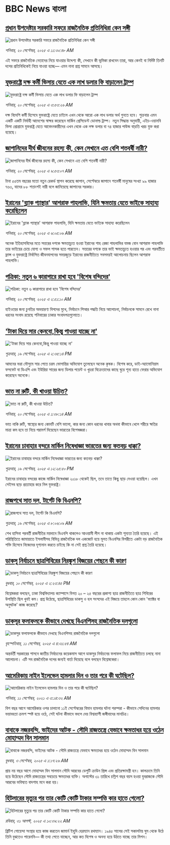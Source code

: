 # BBC News বাংলা## [প্রধান উপদেষ্টার সরকারি সফরে রাজনৈতিক প্রতিনিধিরা কেন সঙ্গী](https://www.bbc.com/bengali/articles/cx2pxeml46ko?at_medium=RSS&at_campaign=rss?at_campaign=githubrss)![প্রধান উপদেষ্টার সরকারি সফরে রাজনৈতিক প্রতিনিধিরা কেন সঙ্গী](https://ichef.bbci.co.uk/ace/ws/240/cpsprodpb/15a5/live/01807300-960a-11f0-afe7-9301345a5d7c.jpg)_শনিবার, ২০ সেপ্টেম্বর, ২০২৫ এ ১১:৩০:৪৮ AM_এই সফরে রাজনৈতিক নেতাদের নিয়ে যাওয়ার উদ্দেশ্য কী, সেখানে কী ভূমিকা রাখবেন তারা, আর কেনই বা নির্দিষ্ট তিনটি দলের প্রতিনিধিকেই নিয়ে যাওয়া হচ্ছে–– এমন নানা প্রশ্ন সামনে আসছে।## [যুক্তরাষ্ট্রে দক্ষ কর্মী ভিসায় যেতে এক লাখ ডলার ফি বাড়ালেন ট্রাম্প](https://www.bbc.com/bengali/articles/cj3ylg6m2peo?at_medium=RSS&at_campaign=rss?at_campaign=githubrss)![যুক্তরাষ্ট্রে দক্ষ কর্মী ভিসায় যেতে এক লাখ ডলার ফি বাড়ালেন ট্রাম্প](https://ichef.bbci.co.uk/ace/ws/240/cpsprodpb/b17d/live/9cf3cb70-95ce-11f0-b13c-33b08d088e9d.jpg)_শনিবার, ২০ সেপ্টেম্বর, ২০২৫ এ ৩:৫৩:২৬ AM_দক্ষ বিদেশি কর্মী হিসেবে যুক্তরাষ্ট্রে যেতে  চাইলে এখন থেকে আরো এক লাখ ডলার অর্থ গুনতে হবে।  শুক্রবার এমন একটি একটি নির্বাহী আদেশের স্বাক্ষর করেছেন মার্কিন প্রেসিডেন্ট ডোনাল্ড ট্রাম্প। নতুন সিদ্ধান্ত অনুযায়ী, এইচ-ওয়ানবি ভিসা প্রোগ্রামে যুক্তরাষ্ট্র যেতে আবেদনকারীদের এখন থেকে এক লক্ষ ডলার বা ৭৪ হাজার পাউন্ড বাড়তি খরচ যুক্ত করা হয়েছে।## [জাপানিদের দীর্ঘ জীবনের রহস্য কী, কেন সেখানে এত বেশি শতবর্ষী নারী?](https://www.bbc.com/bengali/articles/c3dr1ezjpzno?at_medium=RSS&at_campaign=rss?at_campaign=githubrss)![জাপানিদের দীর্ঘ জীবনের রহস্য কী, কেন সেখানে এত বেশি শতবর্ষী নারী?](https://ichef.bbci.co.uk/ace/ws/240/cpsprodpb/87d4/live/9e149c90-9390-11f0-9cf6-cbf3e73ce2b9.jpg)_শনিবার, ২০ সেপ্টেম্বর, ২০২৫ এ ৯:৫৩:০৭ AM_টানা ৫৫তম বছরের মতো নতুন রেকর্ড স্থাপন করেছে জাপান, সেপ্টেম্বরে জাপানে শতবর্ষী মানুষের সংখ্যা ৯৯ হাজার ৭৬৩, যাদের ৮৮ শতাংশই নারী বলে জানিয়েছে জাপানের সরকার।## [ইরানের 'ব্ল্যাক প্যান্থার' আশরাফ পাহলাভি, যিনি ক্ষমতায় যেতে ভাইকে সাহায্য করেছিলেন](https://www.bbc.com/bengali/articles/cpvljmgw9v1o?at_medium=RSS&at_campaign=rss?at_campaign=githubrss)![ইরানের 'ব্ল্যাক প্যান্থার' আশরাফ পাহলাভি, যিনি ক্ষমতায় যেতে ভাইকে সাহায্য করেছিলেন](https://ichef.bbci.co.uk/ace/ws/240/cpsprodpb/2f22/live/2b55f410-95e8-11f0-9cf6-cbf3e73ce2b9.jpg)_শনিবার, ২০ সেপ্টেম্বর, ২০২৫ এ ৬:০৫:০৬ AM_অনেক ইতিহাসবিদের মতে সত্তরের দশকে ক্ষমতাচ্যুত হওয়া ইরানের শাহ রেজা পাহলাভির যমজ বোন আশরাফ পাহলাভি তার ভাইয়ের চেয়ে যোগ্য ও সফল শাসক হতে পারতেন। সত্তরের দশকে তার ভাই ক্ষমতাচ্যুত হওয়ার পর এবং পরবর্তীতে ফ্রান্স ও যুক্তরাষ্ট্রে নির্বাসিত জীবনযাপনের সময়জুড়ে ইরানের রাজনীতিতে সবসময়ই আলোচনায় ছিলেন আশরাফ পাহলাভি।## [পত্রিকা: নতুন ৬ কারাগারে রাখা হবে 'বিশেষ বন্দিদের'](https://www.bbc.com/bengali/articles/c89d02gdpe1o?at_medium=RSS&at_campaign=rss?at_campaign=githubrss)![পত্রিকা: নতুন ৬ কারাগারে রাখা হবে 'বিশেষ বন্দিদের'](https://ichef.bbci.co.uk/ace/ws/240/cpsprodpb/d548/live/e2529670-95c3-11f0-90f2-5f87cb020b24.jpg)_শনিবার, ২০ সেপ্টেম্বর, ২০২৫ এ ২:৫১:১০ AM_হাইওয়ের জন্য চুনতির অভয়ারণ্য বিপদের মুখে, নির্বাচনে পিআর পদ্ধতি নিয়ে আলোচনা, নির্বাচনকে সামনে রেখে নানা ধরনের সংবাদ রয়েছে শনিবারের ঢাকার সংবাদপত্রগুলোতে।## ['টাকা দিয়ে সার কেনবো,কিন্তু পাওয়া যাচ্ছে না'](https://www.bbc.com/bengali/articles/c5y8285pe4ro?at_medium=RSS&at_campaign=rss?at_campaign=githubrss)!['টাকা দিয়ে সার কেনবো,কিন্তু পাওয়া যাচ্ছে না'](https://ichef.bbci.co.uk/ace/ws/240/cpsprodpb/d0e3/live/9b8749f0-955c-11f0-a098-0b07dba81a20.jpg)_শুক্রবার, ১৯ সেপ্টেম্বর, ২০২৫ এ ২:৩৫:১৪ PM_আমনের ভরা মৌসুমে সার পেতে চরম ভোগান্তির অভিযোগ তুলেছেন অনেক কৃষক। বিশেষ করে, ডাই-অ্যামোনিয়াম ফসফেট বা ডিএপি এবং ইউরিয়া সারের জন্য ডিলার পয়েন্ট ও খুচরা বিক্রেতাদের কাছে ঘুরে শূন্য হাতে ফেরার অভিযোগ করেছেন অনেকে।## [ভাত না রুটি, কী খাওয়া উচিত?](https://www.bbc.com/bengali/articles/c3rv44354xqo?at_medium=RSS&at_campaign=rss?at_campaign=githubrss)![ভাত না রুটি, কী খাওয়া উচিত?](https://ichef.bbci.co.uk/ace/ws/240/cpsprodpb/fc87/live/756cc3f0-9550-11f0-b391-6936825093bd.jpg)_শনিবার, ২০ সেপ্টেম্বর, ২০২৫ এ ১:৩৮:১৪ AM_ভাত নাকি রুটি, স্বাস্থ্যের জন্য কোনটি বেশি ভালো, কার জন্য কোন ধরনের খাবার অথবা কীভাবে খেলে শরীরে ক্ষতির মাত্রা কম হবে তা নিয়ে পরামর্শ দিয়েছেন ভারতের বিশেষজ্ঞরা।## [ইরানের চাবাহার বন্দরে মার্কিন নিষেধাজ্ঞা ভারতের জন্য কতবড় ধাক্কা?](https://www.bbc.com/bengali/articles/crme44j3p7wo?at_medium=RSS&at_campaign=rss?at_campaign=githubrss)![ইরানের চাবাহার বন্দরে মার্কিন নিষেধাজ্ঞা ভারতের জন্য কতবড় ধাক্কা?](https://ichef.bbci.co.uk/ace/ws/240/cpsprodpb/28e4/live/7c8e2210-954f-11f0-b391-6936825093bd.jpg)_শুক্রবার, ১৯ সেপ্টেম্বর, ২০২৫ এ ১২:২৫:৫০ PM_ইরানের চাবাহার বন্দরের কাজে মার্কিন নিষেধাজ্ঞা ২০১৮ থেকেই ছিল, তবে তাতে কিছু ছাড় দেওয়া হয়েছিল। এখন সেইসব ছাড় প্রত্যাহার করে নিল যুক্তরাষ্ট্র।## [রাজপথে সাত দল, টার্গেট কি বিএনপি?](https://www.bbc.com/bengali/articles/cn0rzd9zg69o?at_medium=RSS&at_campaign=rss?at_campaign=githubrss)![রাজপথে সাত দল, টার্গেট কি বিএনপি?](https://ichef.bbci.co.uk/ace/ws/240/cpsprodpb/1598/live/45cbb830-94ac-11f0-a170-65cdc956211e.jpg)_শুক্রবার, ১৯ সেপ্টেম্বর, ২০২৫ এ ৮:০৬:০৯ AM_শেখ হাসিনা পরবর্তী রাজনীতির ময়দানে বিএনপি থাকলেও আওয়ামী লীগ না থাকায় একটা শূন্যতা তৈরি হয়েছে। এই পরিস্থিতিতে জামায়াতে ইসলামীসহ বিভিন্ন রাজনৈতিক দল একজোট হয়ে মূলত বিএনপির বিপরীতে একটা বড় রাজনৈতিক শক্তি হিসেবে নিজেদের দৃশ্যমান করতে চাইছে কি না সেই প্রশ্ন তৈরি হয়েছে।## [ডাকসু নির্বাচনে ছাত্রশিবিরের নিরঙ্কুশ বিজয়ের পেছনে কী কারণ](https://www.bbc.com/bengali/articles/cvgvemy3dk2o?at_medium=RSS&at_campaign=rss?at_campaign=githubrss)![ডাকসু নির্বাচনে ছাত্রশিবিরের নিরঙ্কুশ বিজয়ের পেছনে কী কারণ](https://ichef.bbci.co.uk/ace/ws/240/cpsprodpb/33bf/live/0c9c2420-8e51-11f0-b199-41ee52afc86b.jpg)_বুধবার, ১০ সেপ্টেম্বর, ২০২৫ এ ২:২৩:৪৫ PM_বিশ্লেষকরা বলছেন, ঢাকা বিশ্ববিদ্যালয় ক্যাম্পাসে বিগত ২০ – ২৫ বছরের প্রকাশ্য ছাত্র রাজনীতিতে ছাত্র শিবিরের উপস্থিতি ছিল খুবই কম। প্রশ্ন উঠেছে, ছাত্রশিবিরের ডাকসু ও হল সংসদের এই বিজয়ে তাহলে কোন কোন 'ফ্যাক্টর বা অনুঘটক' কাজ করেছে?## [ডাকসুর ফলাফলকে কীভাবে দেখছে বিএনপিসহ রাজনৈতিক দলগুলো](https://www.bbc.com/bengali/articles/c3rvw8rq0dzo?at_medium=RSS&at_campaign=rss?at_campaign=githubrss)![ডাকসুর ফলাফলকে কীভাবে দেখছে বিএনপিসহ রাজনৈতিক দলগুলো](https://ichef.bbci.co.uk/ace/ws/240/cpsprodpb/a5ef/live/3e1521d0-8ec1-11f0-8f12-7303442ee564.jpg)_বৃহস্পতিবার, ১১ সেপ্টেম্বর, ২০২৫ এ ৪:৩১:৫৪ AM_অন্তর্বর্তী সরকারের শাসনে জাতীয় নির্বাচনের কয়েকমাস আগে ডাকসুর নির্বাচনের ফলাফল নিয়ে রাজনীতিতে চলছে নানা আলোচনা। এটি সব রাজনৈতিক দলের জন্যই বার্তা দিয়েছে বলে বলছেন বিশ্লেষকেরা।## [আমেরিকায় নাইন ইলেভেন হামলার দিন ও তার পরে কী ঘটেছিল?](https://www.bbc.com/bengali/news-58102468?at_medium=RSS&at_campaign=rss?at_campaign=githubrss)![আমেরিকায় নাইন ইলেভেন হামলার দিন ও তার পরে কী ঘটেছিল?](https://ichef.bbci.co.uk/ace/standard/240/cpsprodpb/2FDA/production/_119705221_twintowers.jpg)_শনিবার, ১১ সেপ্টেম্বর, ২০২১ এ ৩:১৪:৩২ AM_বিশ বছর আগে আমেরিকার ওপর চালানো ১১ই সেপ্টেম্বরের বিমান হামলার ঘটনা পরম্পরা - কীভাবে সেদিনের হামলার ভয়াবহতা ক্রমশ স্পষ্ট হয়ে ওঠে, সেই ঘটনা কীভাবে বদলে দেয় বিশ্বব্যাপী জঙ্গীবাদের মানচিত্র।## [বাবাকে নজরবন্দি, ভাইদের আটক - সৌদি রাজতন্ত্রে যেভাবে ক্ষমতাধর হয়ে ওঠেন মোহাম্মদ বিন সালমান](https://www.bbc.com/bengali/articles/c1mpmx9dvrgo?at_medium=RSS&at_campaign=rss?at_campaign=githubrss)![বাবাকে নজরবন্দি, ভাইদের আটক - সৌদি রাজতন্ত্রে যেভাবে ক্ষমতাধর হয়ে ওঠেন মোহাম্মদ বিন সালমান](https://ichef.bbci.co.uk/ace/ws/240/cpsprodpb/8900/live/9e7b92f0-87e3-11f0-84c8-99de564f0440.jpg)_বুধবার, ৩ সেপ্টেম্বর, ২০২৫ এ ১:১৭:২৬ AM_প্রায় নয় বছর আগে মোহাম্মদ বিন সালমান সৌদি আরবের ডেপুটি ক্রাউন প্রিন্স এবং প্রতিরক্ষামন্ত্রী হন। কালক্রমে তিনি হয়ে উঠেছেন সৌদি রাজতন্ত্রের সবচেয়ে ক্ষমতাধর ব্যক্তি। অগাস্টের ৩১ তারিখে চল্লিশ বছর বয়স হওয়া যুবরাজকে সৌদি আরবের ভবিষ্যত বাদশাহ মনে করা হয়।## [হিটলারের মৃত্যুর পর তার কোটি কোটি টাকার সম্পত্তি কার হাতে গেলো?](https://www.bbc.com/bengali/articles/c15lj45vwlwo?at_medium=RSS&at_campaign=rss?at_campaign=githubrss)![হিটলারের মৃত্যুর পর তার কোটি কোটি টাকার সম্পত্তি কার হাতে গেলো?](https://ichef.bbci.co.uk/ace/ws/240/cpsprodpb/af67/live/b78d09b0-84c6-11f0-84c8-99de564f0440.jpg)_রবিবার, ৩১ আগস্ট, ২০২৫ এ ১০:৩৯:২২ AM_ব্রিটিশ গোয়েন্দা সংস্থার হয়ে কাজ করতেন জামার্ন ইহুদি হেরম্যান রথম্যান। ১৯৪৫ সালের সেই সকালটায় ঘুম থেকে উঠে তিনি বুঝতেও পারেননি–– কী তথ্য পেতে যাচ্ছেন, আর কত বিশেষ ও অনন্য হয়ে উঠতে যাচ্ছে তার মিশন।